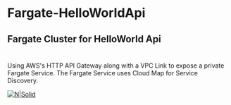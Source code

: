 # Fargate-HelloWorldApi
## Fargate Cluster for HelloWorld Api
# 

Using AWS's HTTP API Gateway along with a VPC Link to expose a private Fargate Service. The Fargate Service uses Cloud Map for Service Discovery.

[![N|Solid](https://www.terraform.io/assets/images/logo-hashicorp-3f10732f.svg)](https://https://www.terraform.io/)

